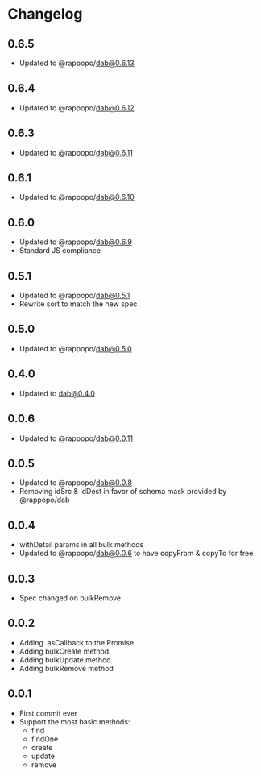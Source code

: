 # Changelog

## 0.6.5

* Updated to @rappopo/dab@0.6.13

## 0.6.4

* Updated to @rappopo/dab@0.6.12

## 0.6.3

* Updated to @rappopo/dab@0.6.11

## 0.6.1

* Updated to @rappopo/dab@0.6.10

## 0.6.0

* Updated to @rappopo/dab@0.6.9
* Standard JS compliance

## 0.5.1

* Updated to @rappopo/dab@0.5.1
* Rewrite sort to match the new spec

## 0.5.0

* Updated to @rappopo/dab@0.5.0

## 0.4.0

* Updated to dab@0.4.0

## 0.0.6

* Updated to @rappopo/dab@0.0.11

## 0.0.5

* Updated to @rappopo/dab@0.0.8
* Removing idSrc & idDest in favor of schema mask provided by @rappopo/dab

## 0.0.4

* withDetail params in all bulk methods
* Updated to @rappopo/dab@0.0.6 to have copyFrom & copyTo for free

## 0.0.3

* Spec changed on bulkRemove

## 0.0.2

* Adding .asCallback to the Promise
* Adding bulkCreate method
* Adding bulkUpdate method
* Adding bulkRemove method

## 0.0.1

* First commit ever
* Support the most basic methods:
  * find
  * findOne
  * create
  * update
  * remove